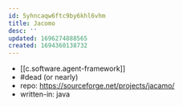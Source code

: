 ```yaml
---
id: 5yhncaqw6ftc9by6khl6vhm
title: Jacomo
desc: ''
updated: 1696274888565
created: 1694360138732
---
```


- [[c.software.agent-framework]]
- #dead (or nearly)
- repo: https://sourceforge.net/projects/jacamo/
- written-in: java